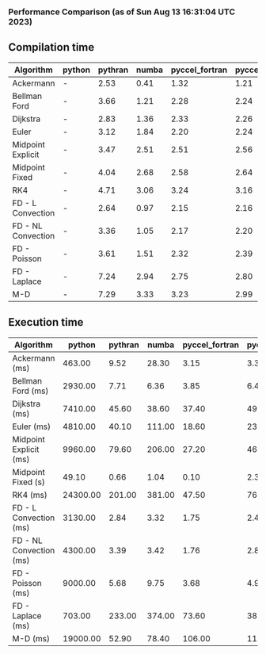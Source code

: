 ### Performance Comparison (as of Sun Aug 13 16:31:04 UTC 2023)
## Compilation time
Algorithm                 | python                    | pythran                   | numba                     | pyccel_fortran            | pyccel_c                 
------------------------- | ------------------------- | ------------------------- | ------------------------- | ------------------------- | -------------------------
Ackermann                 | -                         | 2.53                      | 0.41                      | 1.32                      | 1.21                     
Bellman Ford              | -                         | 3.66                      | 1.21                      | 2.28                      | 2.24                     
Dijkstra                  | -                         | 2.83                      | 1.36                      | 2.33                      | 2.26                     
Euler                     | -                         | 3.12                      | 1.84                      | 2.20                      | 2.24                     
Midpoint Explicit         | -                         | 3.47                      | 2.51                      | 2.51                      | 2.56                     
Midpoint Fixed            | -                         | 4.04                      | 2.68                      | 2.58                      | 2.64                     
RK4                       | -                         | 4.71                      | 3.06                      | 3.24                      | 3.16                     
FD - L Convection         | -                         | 2.64                      | 0.97                      | 2.15                      | 2.16                     
FD - NL Convection        | -                         | 3.36                      | 1.05                      | 2.17                      | 2.20                     
FD - Poisson              | -                         | 3.61                      | 1.51                      | 2.32                      | 2.39                     
FD - Laplace              | -                         | 7.24                      | 2.94                      | 2.75                      | 2.80                     
M-D                       | -                         | 7.29                      | 3.33                      | 3.23                      | 2.99                     

## Execution time
Algorithm                 | python                    | pythran                   | numba                     | pyccel_fortran            | pyccel_c                 
------------------------- | ------------------------- | ------------------------- | ------------------------- | ------------------------- | -------------------------
Ackermann (ms)            | 463.00                    | 9.52                      | 28.30                     | 3.15                      | 3.30                     
Bellman Ford (ms)         | 2930.00                   | 7.71                      | 6.36                      | 3.85                      | 6.47                     
Dijkstra (ms)             | 7410.00                   | 45.60                     | 38.60                     | 37.40                     | 49.40                    
Euler (ms)                | 4810.00                   | 40.10                     | 111.00                    | 18.60                     | 237.00                   
Midpoint Explicit (ms)    | 9960.00                   | 79.60                     | 206.00                    | 27.20                     | 468.00                   
Midpoint Fixed (s)        | 49.10                     | 0.66                      | 1.04                      | 0.10                      | 2.32                     
RK4 (ms)                  | 24300.00                  | 201.00                    | 381.00                    | 47.50                     | 765.00                   
FD - L Convection (ms)    | 3130.00                   | 2.84                      | 3.32                      | 1.75                      | 2.48                     
FD - NL Convection (ms)   | 4300.00                   | 3.39                      | 3.42                      | 1.76                      | 2.87                     
FD - Poisson (ms)         | 9000.00                   | 5.68                      | 9.75                      | 3.68                      | 4.96                     
FD - Laplace (ms)         | 703.00                    | 233.00                    | 374.00                    | 73.60                     | 389.00                   
M-D (ms)                  | 19000.00                  | 52.90                     | 78.40                     | 106.00                    | 110.00                   
